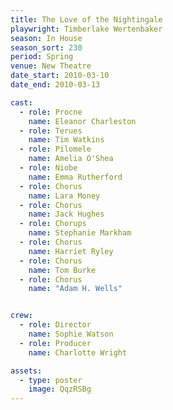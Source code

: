 ```yaml
---
title: The Love of the Nightingale
playwright: Timberlake Wertenbaker
season: In House
season_sort: 230
period: Spring
venue: New Theatre
date_start: 2010-03-10
date_end: 2010-03-13

cast:
  - role: Procne
    name: Eleanor Charleston
  - role: Terues
    name: Tim Watkins
  - role: Pilomele
    name: Amelia O'Shea
  - role: Niobe
    name: Emma Rutherford
  - role: Chorus
    name: Lara Money
  - role: Chorus
    name: Jack Hughes
  - role: Chorups
    name: Stephanie Markham
  - role: Chorus
    name: Harriet Ryley
  - role: Chorus
    name: Tom Burke
  - role: Chorus
    name: "Adam H. Wells"


crew:
  - role: Director
    name: Sophie Watson
  - role: Producer
    name: Charlotte Wright

assets:
  - type: poster
    image: QqzRSBg
---
```

